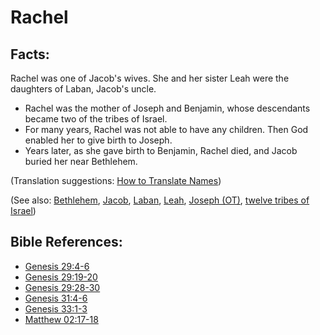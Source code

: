 # Rachel #

## Facts: ##

Rachel was one of Jacob's wives. She and her sister Leah were the daughters of Laban, Jacob's uncle.

* Rachel was the mother of Joseph and Benjamin, whose descendants became two of the tribes of Israel.
* For many years, Rachel was not able to have any children. Then God enabled her to give birth to Joseph.
* Years later, as she gave birth to Benjamin, Rachel died, and Jacob buried her near Bethlehem.

(Translation suggestions: [How to Translate Names](en/ta-vol1/translate/man/translate-names))

(See also: [Bethlehem](../other/bethlehem.md), [Jacob](../other/jacob.md), [Laban](../other/laban.md), [Leah](../other/leah.md), [Joseph (OT)](../other/josephot.md), [twelve tribes of Israel](../other/12tribesofisrael.md))

## Bible References: ##

* [Genesis 29:4-6](en/tn/gen/help/29/04)
* [Genesis 29:19-20](en/tn/gen/help/29/19)
* [Genesis 29:28-30](en/tn/gen/help/29/28)
* [Genesis 31:4-6](en/tn/gen/help/31/04)
* [Genesis 33:1-3](en/tn/gen/help/33/01)
* [Matthew 02:17-18](en/tn/mat/help/02/17)
